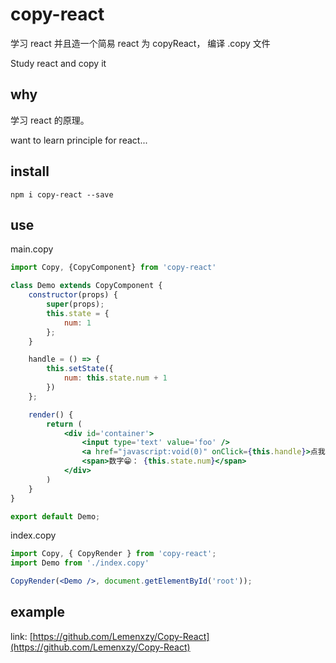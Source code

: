 
# copy-react

学习 react 并且造一个简易 react 为 copyReact， 编译 .copy 文件


Study react and copy it

## why

学习 react 的原理。

want to learn principle for react...

## install

```npm
npm i copy-react --save
```

## use

main.copy

```jsx
import Copy, {CopyComponent} from 'copy-react'

class Demo extends CopyComponent {
    constructor(props) {
        super(props);
        this.state = {
            num: 1
        };
    }

    handle = () => {
        this.setState({
            num: this.state.num + 1
        })
    };

    render() {
        return (
            <div id='container'>
                <input type='text' value='foo' />
                <a href="javascript:void(0)" onClick={this.handle}>点我加一</a>
                <span>数字😁： {this.state.num}</span>
            </div>
        )
    }
}

export default Demo;

```

index.copy

```jsx
import Copy, { CopyRender } from 'copy-react';
import Demo from './index.copy'

CopyRender(<Demo />, document.getElementById('root'));

```

## example

link: [https://github.com/Lemenxzy/Copy-React](https://github.com/Lemenxzy/Copy-React)